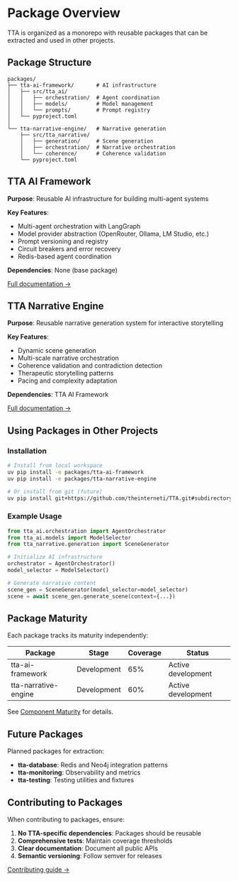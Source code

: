 # Package Overview

TTA is organized as a monorepo with reusable packages that can be extracted and used in other projects.

## Package Structure

```
packages/
├── tta-ai-framework/       # AI infrastructure
│   ├── src/tta_ai/
│   │   ├── orchestration/  # Agent coordination
│   │   ├── models/         # Model management
│   │   └── prompts/        # Prompt registry
│   └── pyproject.toml
│
└── tta-narrative-engine/   # Narrative generation
    ├── src/tta_narrative/
    │   ├── generation/     # Scene generation
    │   ├── orchestration/  # Narrative orchestration
    │   └── coherence/      # Coherence validation
    └── pyproject.toml
```

## TTA AI Framework

**Purpose**: Reusable AI infrastructure for building multi-agent systems

**Key Features**:
- Multi-agent orchestration with LangGraph
- Model provider abstraction (OpenRouter, Ollama, LM Studio, etc.)
- Prompt versioning and registry
- Circuit breakers and error recovery
- Redis-based agent coordination

**Dependencies**: None (base package)

[Full documentation →](tta-ai-framework/index.md)

## TTA Narrative Engine

**Purpose**: Reusable narrative generation system for interactive storytelling

**Key Features**:
- Dynamic scene generation
- Multi-scale narrative orchestration
- Coherence validation and contradiction detection
- Therapeutic storytelling patterns
- Pacing and complexity adaptation

**Dependencies**: TTA AI Framework

[Full documentation →](tta-narrative-engine/index.md)

## Using Packages in Other Projects

### Installation

```bash
# Install from local workspace
uv pip install -e packages/tta-ai-framework
uv pip install -e packages/tta-narrative-engine

# Or install from git (future)
uv pip install git+https://github.com/theinterneti/TTA.git#subdirectory=packages/tta-ai-framework
```

### Example Usage

```python
from tta_ai.orchestration import AgentOrchestrator
from tta_ai.models import ModelSelector
from tta_narrative.generation import SceneGenerator

# Initialize AI infrastructure
orchestrator = AgentOrchestrator()
model_selector = ModelSelector()

# Generate narrative content
scene_gen = SceneGenerator(model_selector=model_selector)
scene = await scene_gen.generate_scene(context={...})
```

## Package Maturity

Each package tracks its maturity independently:

| Package | Stage | Coverage | Status |
|---------|-------|----------|--------|
| tta-ai-framework | Development | 65% | Active development |
| tta-narrative-engine | Development | 60% | Active development |

See [Component Maturity](../development/component-maturity.md) for details.

## Future Packages

Planned packages for extraction:

- **tta-database**: Redis and Neo4j integration patterns
- **tta-monitoring**: Observability and metrics
- **tta-testing**: Testing utilities and fixtures

## Contributing to Packages

When contributing to packages, ensure:

1. **No TTA-specific dependencies**: Packages should be reusable
2. **Comprehensive tests**: Maintain coverage thresholds
3. **Clear documentation**: Document all public APIs
4. **Semantic versioning**: Follow semver for releases

[Contributing guide →](../development/contributing.md)
